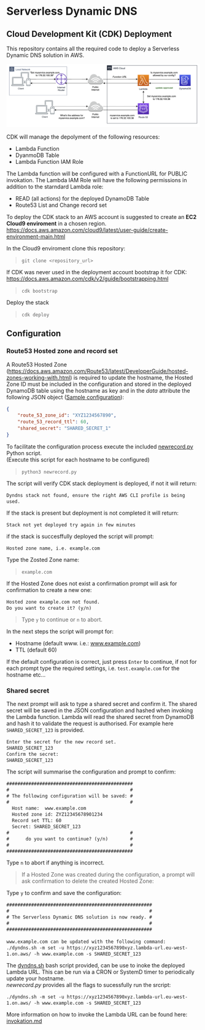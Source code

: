 
# Serverless Dynamic DNS

## Cloud Development Kit (CDK) Deployment
This repository contains all the required code to deploy a Serverless Dynamic DNS solution in AWS.

![Architecture diagram](images/architecture.png?raw=true "Architecture")

CDK will manage the depolyment of the following resources:
* Lambda Function
* DyanmoDB Table
* Lambda Function IAM Role

The Lambda function will be configured with a FunctionURL for PUBLIC invokation.
The Lambda IAM Role will have the following permissions in addition to the starndard Lambda role:
* READ (all actions) for the deployed DynamoDB Table
* Route53 List and Change record set

To deploy the CDK stack to an AWS account is suggested to create an **EC2 Cloud9 enviroment** in a chosen region.
https://docs.aws.amazon.com/cloud9/latest/user-guide/create-environment-main.html


In the Cloud9 enviroment clone this repository:
>` git clone <repository_url> `

If CDK was never used in the deployment account bootstrap it for CDK:<br>
https://docs.aws.amazon.com/cdk/v2/guide/bootstrapping.html
> ` cdk bootstrap `

Deploy the stack
> ` cdk deploy `

## Configuration

### Route53 Hosted zone and record set

A Route53 Hosted Zone (https://docs.aws.amazon.com/Route53/latest/DeveloperGuide/hosted-zones-working-with.html) is required to update the hostname, the Hosted Zone ID must be included in the configuration and stored in the deployed DynamoDB table using the hostname as key and in the *data* attribute the following JSON object ([Sample configuration](www.example.com.json)):
```JSON
{
	"route_53_zone_id": "XYZ1234567890",
	"route_53_record_ttl": 60,
	"shared_secret": "SHARED_SECRET_1"
}
```

To facilitate the configuration process execute the included [newrecord.py](newrecord.py) Python script.<br>
(Execute this script for each hostname to be configured)<br>
>` python3 newrecord.py `

The script will verify CDK stack deployment is deployed, if not it will return:<br>
``` 
Dyndns stack not found, ensure the right AWS CLI profile is being used. 
```

If the stack is present but deployment is not completed it will return:<br>
```
Stack not yet deployed try again in few minutes
```

if the stack is succesffully deployed the script will prompt:
``` 
Hosted zone name, i.e. example.com
```

Type the Zosted Zone name:
> ` example.com `

If the Hosted Zone does not exist a confirmation prompt will ask for confirmation to create a new one:
``` 
Hosted zone example.com not found.
Do you want to create it? (y/n)
```

> Type ` y ` to continue or ` n ` to  abort.

In the next steps the script will prompt for:
- Hostname (default www. i.e.: www.example.com)
- TTL (default 60)

If the default configuration is correct, just press ` Enter ` to continue, if not for each prompt type the required settings, i.e. ` test.example.com ` for the hostname etc...

### Shared secret

The next prompt will ask to type a shared secret and confirm it. The shared secret will be saved in the JSON configuration and hashed when invoking the Lambda function. Lambda will read the shared secret from DynamoDB and hash it to validate the request is authorised. For example here ` SHARED_SECRET_123 ` is provided.
 
```
Enter the secret for the new record set.
SHARED_SECRET_123
Confirm the secret: 
SHARED_SECRET_123
```

The script will summarise the configuration and prompt to confirm:
```
##############################################
#                                            #
# The following configuration will be saved: #
#                                            #
  Host name:  www.example.com
  Hosted zone id: ZYZ12345678901234
  Record set TTL: 60
  Secret: SHARED_SECRET_123
#                                            #
#      do you want to continue? (y/n)        #
#                                            #
##############################################
```
Type ` n ` to abort if anything is incorrect.

>If a Hosted Zone was created during the configuration, a prompt will ask confirmation to delete the created Hosted Zone: 

Type ` y ` to confirm and save the configuration:

```
#####################################################
#                                                   #
# The Serverless Dynamic DNS solution is now ready. #
#                                                   #
#####################################################

www.example.com can be updated with the following command:
./dyndns.sh -m set -u https://xyz1234567890xyz.lambda-url.eu-west-1.on.aws/ -h www.example.com -s SHARED_SECRET_123
```

The [dyndns.sh](dyndns.sh) bash script provided, can be use to inoke the deployed Lambda URL. This can be run via a CRON or SystemD timer to periodically update your hostname.<br>
*newrecord.py* provides all the flags to sucessfully run the srcript:
```
./dyndns.sh -m set -u https://xyz1234567890xyz.lambda-url.eu-west-1.on.aws/ -h www.example.com -s SHARED_SECRET_123
```

More information on how to invoke the Lambda URL can be found here: [invokation.md](invokation.md)
